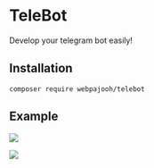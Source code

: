 # TeleBot
Develop your telegram bot easily!

## Installation
`composer require webpajooh/telebot`

## Example
<p align="left"><img src="https://i.ibb.co/YkcdHPS/example.png width="800"></p>
<p align="left"><img src="https://i.ibb.co/L680s8m/keyboard.jpg width="800"></p>
